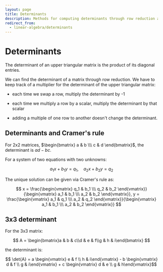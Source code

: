 ```yaml
---
layout: page
title: Determinants
description: Methods for computing determinants through row reduction and cofactor expansion, with applications to Cramer's rule for solving linear systems.
redirect_from:
  - linear-algebra/determinants
---
```


# Determinants

The determinant of an upper triangular matrix is the product of its diagonal entries.

We can find the determinant of a matrix through row reduction. We have to keep track of a multiplier for the determinant of the upper triangular matrix:

* each time we swap a row, multiply the determinant by -1

* each time we multiply a row by a scalar, multiply the determinant by that scalar

* adding a multiple of one row to another doesn't change the determinant.


## Determinants and Cramer's rule

For 2x2 matrices, $\begin{bmatrix} a & b \\\ c & d \end{bmatrix}$, the determinant is $ad - bc$.

For a system of two equations with two unknowns:

$$ a_1 x + b_1 y = q_1, \quad a_2 x + b_2 y = q_2 $$

The unique solution can be given via Cramer's rule as:

$$ x = \frac{\begin{vmatrix} q_1 & b_1 \\\ q_2 & b_2 \end{vmatrix}}{\begin{vmatrix} a_1 & b_1 \\\ a_2 & b_2 \end{vmatrix}}, y = \frac{\begin{vmatrix} a_1 & q_1 \\\ a_2 & q_2 \end{vmatrix}}{\begin{vmatrix} a_1 & b_1 \\\ a_2 & b_2 \end{vmatrix}}  $$


## 3x3 determinant

For the 3x3 matrix:

$$ A = \begin{bmatrix}a & b & c\\d & e & f\\g & h & i\end{bmatrix} $$

the determinant is:

$$ \det{A} = a \begin{vmatrix} e & f \\ h & i\end{vmatrix} - b \begin{vmatrix} d & f \\ g & i\end{vmatrix} + c \begin{vmatrix} d & e \\ g & h\end{vmatrix}$$
